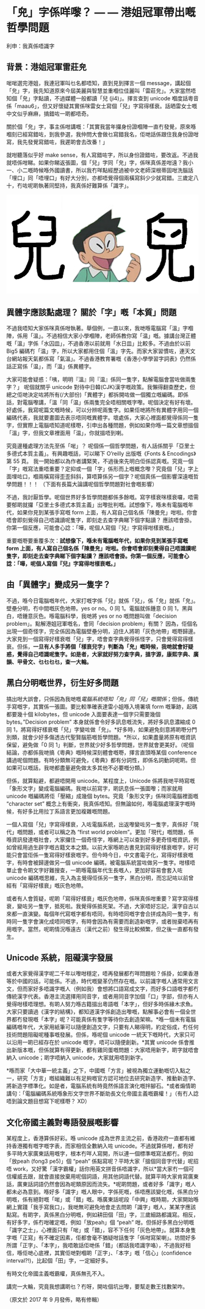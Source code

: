 # 「𠒇」字係咩嚟？ — — 港姐冠軍帶出嘅哲學問題

利申：我真係唔識字

## 背景：港姐冠軍雷莊𠒇

啱啱選完港姐，我連冠軍叫乜名都唔知，直到見到擇言一個 message，講起個「𠒇」字，我先知道原來今屆美麗與智慧並重嗰位佳麗叫「雷莊𠒇」。大家當然唔知個「𠒇」字點讀，不過媒體一般都讀「兒 (ji4)」。擇言查到 unicode 嗰度話粵音係「maau6」，但又好懷疑其實係咪雷女士寫個「兒」字寫得樣衰。話晒雷女士嘅中文似乎麻麻，搞錯咗一啲都唔奇。

關於個「𠒇」字，事主係咁講嘅：「其實我當年攞身份證嗰陣一直冇發覺，原來喺嗰刻已經寫錯咗，到我參選，我仲問大會做乜寫錯我名，佢哋話係跟住我身份證咁寫，我先發覺寫錯咗，我遲啲會去改番！」

就咁聽落似乎好 make sense，有人寫錯咗字，所以身份證錯咗，要改返。不過我就唔係咁睇。如果你睇返張圖，個「兒」字同「𠒇」字，係咪真係差咁遠？我小一、小二嘅時候喺外國讀書，所以我冇咩點經歷過被中文老師深根蒂固咁洗腦話「埋口」同「唔埋口」有好大分別，亦都唔覺得個兩橫寫斜少少就寫錯。三歲定八十，冇咗呢啲執著同堅持，我真係好難算係「識字」。

![個「兒」字同「𠒇」字，係咪真係差咁遠？](./_images/Suneo.png)


## 異體字應該點處理？ 關於「字」嘅「本質」問題

不過我唔知大家係咪真係咁執著。舉個例，一直以來，我哋喺電腦寫「溫」字嗰陣，係用「溫」。不過相信大家小學嗰陣，老師係教你寫「温」嘅。據講台灣正體嘅「溫」字係「水囚皿」，不過香港以前就用「水日皿」比較多。不過由於以前 Big5 編碼冇「温」字，所以大家都用住個「溫」字先。而家大家習慣咗，連天文台網站報天氣都係寫「氣溫」。不過香港教育署嘅《香港小學學習字詞表》仍然係話正寫係「温」，而「溫」係異體字。

大家可能會疑惑：「咦，明明『溫』同『温』係同一隻字，點解電腦會當咗做兩隻字？」 呢個就關乎 unicode 對待中日韓(CJK)漢字嘅政策。我懶得翻查歷史，但總之佢哋決定咗將所有(/大部份)「異體字」都拆開咗做一個獨立嘅編碼。即係話，對電腦嚟講，「溫「同「温」係兩隻完全唔相關嘅字嚟。呢個決定有好有壞。好處係，我寫呢篇文嘅時候，可以分辨呢兩隻字。如果佢哋將所有異體字用同一個編碼代表，我就要畫圖去表示唔同嘅異體字。壞處係，大家心裡面都覺得係同一隻字，但實際上電腦唔知道呢樣嘢，引申出各種問題，例如如果你喺一篇文章想搵個「溫」字，但我文章裡面用「温」，你就搵唔到喇。

究竟邊種處理方法先至係「啱」？ 呢個係一個哲學問題，有人話係關乎「亞里士多德式本質主義」。有興趣嘅話，可以睇下 O’reilly 出版嘅《Fonts & Encodings》第 55 頁。 我一開始都以為作者講緊笑，不過後來先明白佢係認真嘅。究竟一個「字」嘅寫法重唔重要？定抑或一個「字」係形而上嘅概念嚟？究竟個「兒」字上面埋咗口，嗰兩橫寫得歪歪斜斜，算唔算係另一個字？呢個真係一個影響深遠嘅哲學問題！！！ （下面有長篇大論講呢個哲學問題對社會嘅影響）

不過，我討厭哲學。呢個世界好多哲學問題都係多餘嘅。寫字樣衰咪樣衰囉，唔需要郁啲就攞「亞里士多德式本質主義」出嚟批判嘅。試想像下，喺未有電腦嘅年代，如果你見到某張手寫嘅 form 上面，有人寫自己個名係「陳曼𠒇」咁啦。你會唔會即刻覺得自己唔識讀呢隻字，即刻走去查字典睇下個字點讀？ 應該唔會掛。你第一個反應，可能會心諗：「嘩，呢個人寫個『兒』字寫得咁樣衰嘅。」

重要嘅嘢要重覆多次：**試想像下，喺未有電腦嘅年代，如果你見到某張手寫嘅 form 上面，有人寫自己個名係「陳曼𠒇」咁啦。你會唔會即刻覺得自己唔識讀呢隻字，即刻走去查字典睇下個字點讀？ 應該唔會掛。你第一個反應，可能會心諗：「嘩，呢個人寫個『兒』字寫得咁樣衰嘅。」**

## 由「異體字」變成另一隻字？

不過，喺今日電腦嘅年代，大家打嘅字係「兒」就係「兒」，係「𠒇」就係「𠒇」。壁壘分明，冇中間嘅灰色地帶。yes or no。0 同 1。電腦就係鍾意 0 同 1，黑與白，唔鍾意灰色。喺電腦科學，我哋將 yes or no 嘅問題叫做「decision problem」。點解港姐冠軍嘅名，會同「decision problem」有關？ 因為，佢個名出現一個奇怪字，完全係因為電腦壁壘分明，迫住人將啲「灰色地帶」嘅嘢歸邊。大家見到一個寫得好樣衰嘅「兒」字，唔會查字典覺得係怪字，只會覺得寫得樣衰。但係，**一旦有人多手將個「樣衰兒字」判斷為「𠒇」嘅時候，我哋就會好疑惑，覺得自己唔識呢隻字。如是者，大家就好努力查字典，搵字源，康熙字典、廣韻、甲骨文、乜乜乜乜，查一大輪。**

## 黑白分明嘅世界，衍生好多問題

搞出咁大誤會，只係因為我哋嘅*電腦系統唔知「𠒇」同「兒」嘅關係*；但係，傳統手寫嘅字，其實係一張圖。要比較準確表達雷小姐喺入境署填 form 嘅筆跡，起碼都要幾十個 kilobytes，但 unicode 入面要表達一個字只需要幾個 bytes。”Decision problem” 本身就係會令好多訊息嘅流失，將好多訊息濃縮成 0 同 1，將寫得好樣衰嘅「兒」字變咗做「𠒇」。*好多時，如果避免刻意將啲嘢分門別類，就會少好多傷透古代聖賢腦筋嘅哲學問題。*所以，如果盡量將原有嘅資訊保留，避免做「0 同 1」判斷，世界就少好多哲學問題，世界就會更美好。（呢個結論，亦都係我哋搞《粵典》嘅時候深刻體會嘅嘢，擇言直頭喺某個 conference 講過呢個問題。有時分類無可避免，《粵典》都有分詞性，即係名詞動詞呢啲。但如果可以嘅話，我哋都盡量避免做太多其他不必要嘅分類。）

但係，就算點避，都避唔開用 unicode。某程度上，Unicode 係將我哋平時寫嘅「象形文字」變成電腦編碼。我哋以前寫字，啲訊息係一張圖嚟；而家就用 unicode 嘅編碼將佢「壓縮」成幾個 bytes。究竟「象形文字」係咪同電腦裡面嘅 “character set” 概念上有衝突，我真係唔知。但無論如何，喺電腦處理漢字嘅時候，有好多比用拉丁系語言更加複雜嘅問題。

一個人寫個「兒」字寫得樣衰，入咗電腦系統，出返嚟變咗另一隻字，真係好「現代」嘅問題，或者可以稱之為 “first world problem”。更加「現代」嘅問題，係喺資訊發達嘅社會，大家攞住一個奇怪字，喺網上可以查到好多更奇怪嘅資訊，例如曾經用過生辟字嘅古籍文本之類。以前大家喺啲古書見到寫得好樣衰嘅字，好可能只會當佢係一隻寫得好樣衰嘅字。但今時今日，中文書電子化，寫得好樣衰嘅字，有時會被歸邊做另一個 unicode 編碼，被電腦系統當咗做另一隻字。咁樣唔單止會令啲文字好難搜查，一啲喺電腦年代生長嘅人，更加好容易會套入咗 unicode 編碼嘅思維，先入為主覺得佢係另一隻字，黑白分明，而忘記咗以前曾經有「寫得好樣衰」嘅灰色地帶。

或者有人會質疑，呢啲「寫得好樣衰」嘅灰色地帶，係咪真係咁重要？寫字寫得樣衰，變咗另一隻字，抵死啦。我覺得係抵死架。不過，大家唔好忘記，漢字自古以來都一直演變。每個年代寫嘅字都有唔同，有時唔同嘅字會合拼成為同一隻字，有時同一隻字會演化成唔同嘅字，有時會因為有需要而創造新嘅字，或者抛棄唔再有用嘅字。當然，呢啲情況喺遠古（漢代之前）發生得比較頻繁，但之後一直都有發生。

## Unicode 系統，阻礙漢字發展

或者大家覺得漢字呢二千年以嚟咁穩定，唔再發展都冇咩問題啦？係掛，如果香港等於中國的話，可能係。不過，時代嘅變革仍然存在嘅。以前識字嘅人通常用文言文，但而家好多唔識字嘅人（例如我）會想將口語寫成文字，而好多口語嘅字都冇傳統漢字代表。香港主流選擇用同音字，或者用同音字加個「口」字部，但亦有人覺得咁樣唔理想。有啲人努力喺古籍搵出粵語嘅「本字」，但好多時係緣木求魚。大家只要讀過《漢字的結構》，都知道漢字係創造出嚟嘅，點解事必會有一個全世界都冇發現嘅「本字」呢？可能真係有隻字等待你去創造架嘛。*喺一個未有電腦編碼嘅年代，大家用紙筆可以隨便創造文字，只要有人睇得明，約定俗成，冇任何技術問題阻礙呢種事嘅發展。但係，喺呢個 unicode 一統天下嘅時代，大家只可以沿用一啲已經存在於 unicode 嘅字，唔可以隨便創新。*其實 unicode 係會推出新版本嘅，但係就算有得更新，都有雞同蛋嘅問題：大家唔用新字，啲字就唔會納入 unicode；啲字唔納入 unicode，大家就用唔到新字。

*喺而家「大中華一統主義」之下，中國嘅「方言」被視為獨立運動嘅切入點之一，研究「方言」嘅組織難以有足夠嘅官方認可地位去研究新造字、推動新造字、將新造字標準化。如是者，電腦系統有時竟然係語言演化嘅拌腳石。*或者煽情啲講句：「電腦編碼系統喺象形文字世界不斷助長文化帝國主義嘅霸權！」（有冇人諗唔到論文題目想寫下呢樣嘢？ XD）

## 文化帝國主義對粵語發展嘅影響

某程度上，香港算係好彩。喺 unicode 成為世界主流之前，香港政府一直都有維持香港獨有嘅字嘅字表，而家相信全數納入咗 unicode。不過就算係咁，都有好多平時大家廣東話用嘅字，根本冇咩人寫開，所以連一個標準嘅寫法都冇。例如「放peah (fong3 pe5)」個 “peah” 係點寫呢？平時大家「搵個同音字代替」呢招唔 work，又好驚「漢字霸權」話你用英文拼音係唔識字，所以*當大家冇一個可信權威去跟，就會直接放棄用呢個詞語，用其他詞語代替。就算平時大家肯寫廣東話，廣東話詞語仍然會因為呢類原因而流失。*呢啲問題，或者好多「識字」嘅人都未必為意到。喺好多「識字」嘅人眼中，字係死嘅，係唔應該變化嘅，係黑白分明嘅，係有絕對嘅「啱」或「錯」嘅。喺廣東話呢段「中興」嘅時期，大家開始喺網上實踐「我手寫我口」，我哋無可避免地會走去問啲「識字」嘅人，某某字應該點寫。有啲字，真係黑白分明嘅，例如耕田個「田」字，三歲細路都識寫。相反，有好多字，係冇咁確定嘅，例如「放peah」個 “peah” 咁。但係好多黑白分明嘅「識字之士」，心裡面只有「啱」或「錯」，容不下任何「灰色地帶」。就算本身隻字嘅「正寫」有不確定因素，佢都會毫不猶疑咁話隻字「係咁寫架喇」。坊間好多所謂「正字」、「本字」，我唔敢話佢哋係「錯」（都話我唔識字咯），不過我好相信，喺佢哋心底裡，其實佢哋對嗰啲「正字」、「本字」嘅「信心」(confidence interval?!)，比起個「田」字，一定細好多。

有時文化帝國主義嘅霸權，真係無孔不入。

講完一大輪，究竟我想講啲乜？冇呀，開咗個坑出嚟，要幫走數王找數架咋。

（原文於 2017 年 9 月發佈，略有修輯）
